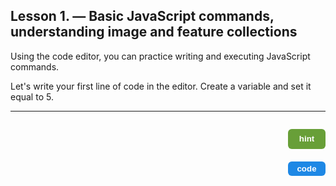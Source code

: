 ## Lesson 1. — Basic JavaScript commands, understanding image and feature collections

Using the code editor, you can practice writing and executing JavaScript commands.

Let's write your first line of code in the editor. Create a variable and set it equal to 5.

---
<!-- HINT Row -->
<div style="display:flex; justify-content:space-between; align-items:center; margin-bottom:6px;">
  <!-- Gray box -->
  <div id="hint" style="visibility:hidden; display:flex; align-items:center; height:32px;
                         background-color:#f0f0f0; border-left:4px solid #ccc; padding:0 6px; margin:0; flex:1;
                         font-size:14px; line-height:1;">
    Use <code>var</code> to declare a variable and assign it a value using <code>=</code>.
  </div>

  <!-- Button -->
  <button id="hintButton" onclick="
    var box = document.getElementById('hint');
    var btn = document.getElementById('hintButton');
    if (box.style.visibility === 'visible') {
      box.style.visibility = 'hidden';
      btn.style.backgroundColor = '#689f38';
      btn.style.boxShadow = 'none';
    } else {
      box.style.visibility = 'visible';
      btn.style.backgroundColor = '#558b2f';
      btn.style.boxShadow = 'inset 1px 1px 4px #2e7d32';
    }
  "
  style="background-color:#689f38; color:white; border:none; padding:4px 10px; border-radius:6px;
         font-weight:bold; cursor:pointer; margin-left:8px; width:60px; height:32px;">
    hint
  </button>
</div>





<!-- CODE Row -->
<div style="display:flex; justify-content:space-between; align-items:center;">
  <div id="code" style="visibility:hidden; height:auto; background-color:#f0f0f0; border-left:4px solid #ccc; padding:2px 6px; margin:0px; flex:1;">
    <code>var myNumber = 5;</code>
  </div>
  <button onclick="
    var el = document.getElementById('code');
    el.style.visibility = (el.style.visibility === 'visible') ? 'hidden' : 'visible';
  " style="background-color:#1e88e5; color:white; border:none; padding:4px 10px; border-radius:6px; font-weight:bold; cursor:pointer; margin-left:8px; width:60px;">
    code
  </button>
</div>




<meta http-equiv='cache-control' content='no-cache'> 
<meta http-equiv='expires' content='0'> 
<meta http-equiv='pragma' content='no-cache'>
